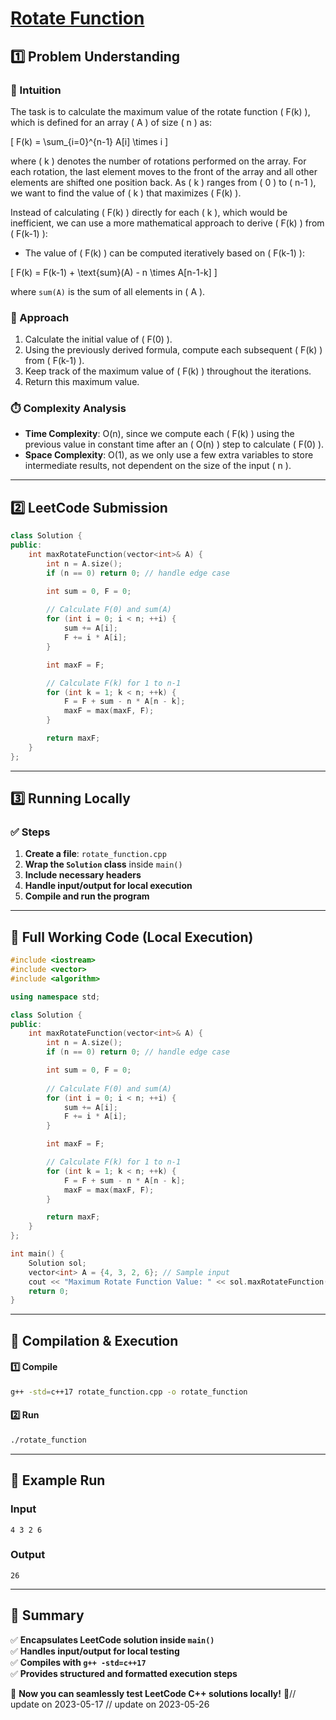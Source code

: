 # **[Rotate Function](https://leetcode.com/problems/rotate-function/description/)**  

## **1️⃣ Problem Understanding**  
### **📌 Intuition**  
The task is to calculate the maximum value of the rotate function \( F(k) \), which is defined for an array \( A \) of size \( n \) as:

\[
F(k) = \sum_{i=0}^{n-1} A[i] \times i
\]

where \( k \) denotes the number of rotations performed on the array. For each rotation, the last element moves to the front of the array and all other elements are shifted one position back. As \( k \) ranges from \( 0 \) to \( n-1 \), we want to find the value of \( k \) that maximizes \( F(k) \).

Instead of calculating \( F(k) \) directly for each \( k \), which would be inefficient, we can use a more mathematical approach to derive \( F(k) \) from \( F(k-1) \):
- The value of \( F(k) \) can be computed iteratively based on \( F(k-1) \):

\[
F(k) = F(k-1) + \text{sum}(A) - n \times A[n-1-k]
\]

where `sum(A)` is the sum of all elements in \( A \).

### **🚀 Approach**  
1. Calculate the initial value of \( F(0) \).
2. Using the previously derived formula, compute each subsequent \( F(k) \) from \( F(k-1) \).
3. Keep track of the maximum value of \( F(k) \) throughout the iterations.
4. Return this maximum value.

### **⏱️ Complexity Analysis**  
- **Time Complexity**: O(n), since we compute each \( F(k) \) using the previous value in constant time after an \( O(n) \) step to calculate \( F(0) \).
- **Space Complexity**: O(1), as we only use a few extra variables to store intermediate results, not dependent on the size of the input \( n \).

---  

## **2️⃣ LeetCode Submission**  
```cpp
class Solution {
public:
    int maxRotateFunction(vector<int>& A) {
        int n = A.size();
        if (n == 0) return 0; // handle edge case

        int sum = 0, F = 0;
        
        // Calculate F(0) and sum(A)
        for (int i = 0; i < n; ++i) {
            sum += A[i];
            F += i * A[i];
        }

        int maxF = F;

        // Calculate F(k) for 1 to n-1
        for (int k = 1; k < n; ++k) {
            F = F + sum - n * A[n - k];
            maxF = max(maxF, F);
        }

        return maxF;
    }
};  
```

---  

## **3️⃣ Running Locally**  
### **✅ Steps**  
1. **Create a file**: `rotate_function.cpp`  
2. **Wrap the `Solution` class** inside `main()`  
3. **Include necessary headers**  
4. **Handle input/output for local execution**  
5. **Compile and run the program**  

---  

## **📝 Full Working Code (Local Execution)**  
```cpp
#include <iostream>
#include <vector>
#include <algorithm>

using namespace std;

class Solution {
public:
    int maxRotateFunction(vector<int>& A) {
        int n = A.size();
        if (n == 0) return 0; // handle edge case

        int sum = 0, F = 0;
        
        // Calculate F(0) and sum(A)
        for (int i = 0; i < n; ++i) {
            sum += A[i];
            F += i * A[i];
        }

        int maxF = F;

        // Calculate F(k) for 1 to n-1
        for (int k = 1; k < n; ++k) {
            F = F + sum - n * A[n - k];
            maxF = max(maxF, F);
        }

        return maxF;
    }
};

int main() {
    Solution sol;
    vector<int> A = {4, 3, 2, 6}; // Sample input
    cout << "Maximum Rotate Function Value: " << sol.maxRotateFunction(A) << endl; // Expected output
    return 0;
}
```  

---  

## **🔧 Compilation & Execution**  
#### **1️⃣ Compile**  
```bash
g++ -std=c++17 rotate_function.cpp -o rotate_function
```  

#### **2️⃣ Run**  
```bash
./rotate_function
```  

---  

## **🎯 Example Run**  
### **Input**  
```
4 3 2 6
```  
### **Output**  
```
26
```  

---  

## **📌 Summary**  
✅ **Encapsulates LeetCode solution inside `main()`**  
✅ **Handles input/output for local testing**  
✅ **Compiles with `g++ -std=c++17`**  
✅ **Provides structured and formatted execution steps**  

🚀 **Now you can seamlessly test LeetCode C++ solutions locally!** 🚀// update on 2023-05-17
// update on 2023-05-26
